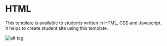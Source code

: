 HTML
====
This template is available to students written in HTML, CSS and Javascript. It helps to create student site using this template.

![alt tag](http://i33.fastpic.ru/big/2014/0401/e6/a4c0af794c045fea32b6f5e2bde80ce6.png)

